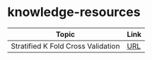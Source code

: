# knowledge-resources
Topic | Link
------------ | -------------
Stratified K Fold Cross Validation | [URL](https://www.geeksforgeeks.org/stratified-k-fold-cross-validation/)
